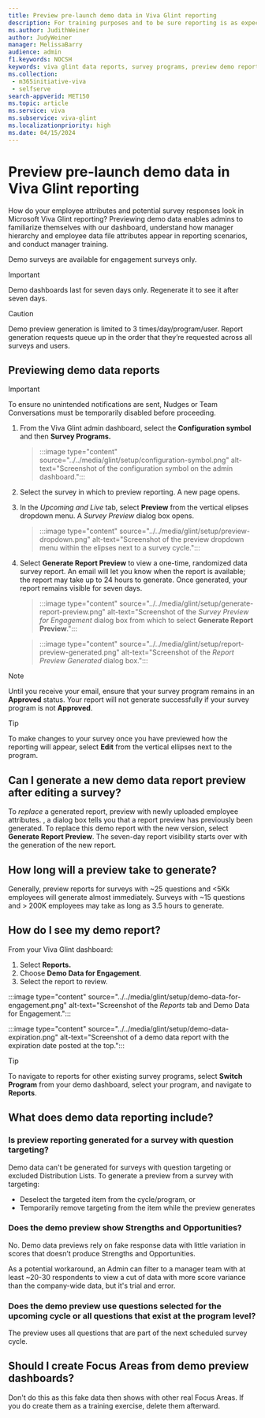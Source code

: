 ```yaml
---
title: Preview pre-launch demo data in Viva Glint reporting
description: For training purposes and to be sure reporting is as expected, admins can use demo data to learn what reporting will look like when a survey is closed and actual reporting is released..
ms.author: JudithWeiner
author: JudyWeiner
manager: MelissaBarry
audience: admin
f1.keywords: NOCSH
keywords: viva glint data reports, survey programs, preview demo reports, question targeting, reporting preview window
ms.collection: 
 - m365initiative-viva
 - selfserve
search-appverid: MET150
ms.topic: article
ms.service: viva
ms.subservice: viva-glint
ms.localizationpriority: high
ms.date: 04/15/2024
---
```


# Preview pre-launch demo data in Viva Glint reporting

How do your employee attributes and potential survey responses look in Microsoft Viva Glint reporting? Previewing demo data enables admins to familiarize themselves with our dashboard, understand how manager hierarchy and employee data file attributes appear in reporting scenarios, and conduct manager training. 

Demo surveys are available for engagement surveys only.

>[!IMPORTANT]
>Demo dashboards last for seven days only. Regenerate it to see it after seven days.

>[!CAUTION]
> Demo preview generation is limited to 3 times/day/program/user. Report generation requests queue up in the order that they’re requested across all surveys and users.

## Previewing demo data reports

>[!IMPORTANT]
> To ensure no unintended notifications are sent, Nudges or Team Conversations must be temporarily disabled before proceeding.

1. From the Viva Glint admin dashboard, select the **Configuration symbol** and then **Survey Programs.**
   > :::image type="content" source="../../media/glint/setup/configuration-symbol.png" alt-text="Screenshot of the configuration symbol on the admin dashboard.":::
   
2. Select the survey in which to preview reporting. A new page opens.
3. In the *Upcoming and Live* tab, select **Preview** from the vertical elipses dropdown menu. A *Survey Preview* dialog box opens.
   > :::image type="content" source="../../media/glint/setup/preview-dropdown.png" alt-text="Screenshot of the preview dropdown menu within the elipses next to a survey cycle.":::
 
4. Select **Generate Report Preview** to view a one-time, randomized data survey report. An email will let you know when the report is available; the report may take up to 24 hours to generate. Once generated, your report remains visible for seven days.
   
   > :::image type="content" source="../../media/glint/setup/generate-report-preview.png" alt-text="Screenshot of the *Survey Preview for Engagement* dialog box from which to select **Generate Report Preview**.":::

   > :::image type="content" source="../../media/glint/setup/report-preview-generated.png" alt-text="Screenshot of the *Report Preview Generated* dialog box.":::

>[!NOTE]
> Until you receive your email, ensure that your survey program remains in an **Approved** status. Your report will not generate successfully if your survey program is not **Approved**.

>[!TIP]
>To make changes to your survey once you have previewed how the reporting will appear, select **Edit** from the vertical ellipses next to the program.

## Can I generate a new demo data report preview after editing a survey?

To *replace* a generated report, preview with newly uploaded employee attributes. , a dialog box tells you that a report preview has previously been generated. To replace this demo report with the new version, select **Generate Report Preview**. The seven-day report visibility starts over with the generation of the new report.

## How long will a preview take to generate?

Generally, preview reports for surveys with ~25 questions and <5Kk employees will generate almost immediately.
Surveys with ~15 questions and > 200K employees may take as long as 3.5 hours to generate.

## How do I see my demo report?

From your Viva Glint dashboard:

1. Select **Reports.**
2. Choose **Demo Data for Engagement**.
3. Select the report to review.

:::image type="content" source="../../media/glint/setup/demo-data-for-engagement.png" alt-text="Screenshot of the *Reports* tab and Demo Data for Engagement.":::

:::image type="content" source="../../media/glint/setup/demo-data-expiration.png" alt-text="Screenshot of a demo data report with the expiration date posted at the top.":::

>[!TIP]
> To navigate to reports for other existing survey programs, select **Switch Program** from your demo dashboard, select your program, and navigate to **Reports**.

## What does demo data reporting include?

### Is preview reporting generated for a survey with question targeting?

Demo data can't be generated for surveys with question targeting or excluded Distribution Lists. To generate a preview from a survey with targeting:
- Deselect the targeted item from the cycle/program, or
- Temporarily remove targeting from the item while the preview generates

### Does the demo preview show Strengths and Opportunities? 

No. Demo data previews rely on fake response data with little variation in scores that doesn’t produce Strengths and Opportunities. 
>
As a potential workaround, an Admin can filter to a manager team with at least ~20-30 respondents to view a cut of data with more score variance than the company-wide data, but it's trial and error.

### Does the demo preview use questions selected for the upcoming cycle or all questions that exist at the program level? 

The preview uses all questions that are part of the next scheduled survey cycle.

## Should I create Focus Areas from demo preview dashboards? 

Don't do this as this fake data then shows with other real Focus Areas. If you do create them as a training exercise, delete them afterward.
